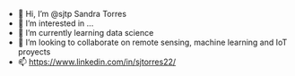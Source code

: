 - 👋 Hi, I’m @sjtp Sandra Torres
- 👀 I’m interested in ...
- 🌱 I’m currently learning data science
- 💞️ I’m looking to collaborate on remote sensing, machine learning and IoT proyects
- 📫 https://www.linkedin.com/in/sjtorres22/

